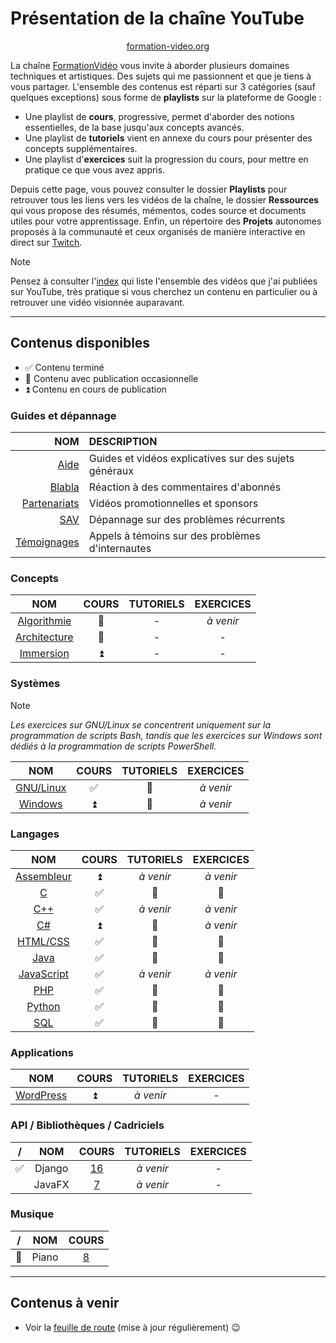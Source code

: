 # Présentation de la chaîne YouTube

<p align="center">
	<img src="https://formation-video.org/public/img/logo.png" alt=""><br>
	<a href="https://formation-video.org">formation-video.org</a>
</p>

La chaîne [FormationVidéo](https://www.youtube.com/formationvideo8) vous invite à aborder plusieurs domaines techniques et artistiques. Des sujets qui me passionnent et que je tiens à vous partager. L'ensemble des contenus est réparti sur 3 catégories (sauf quelques exceptions) sous forme de **playlists** sur la plateforme de Google :

+ Une playlist de **cours**, progressive, permet d'aborder des notions essentielles, de la base jusqu'aux concepts avancés.
+ Une playlist de **tutoriels** vient en annexe du cours pour présenter des concepts supplémentaires.
+ Une playlist d'**exercices** suit la progression du cours, pour mettre en pratique ce que vous avez appris.

Depuis cette page, vous pouvez consulter le dossier **Playlists** pour retrouver tous les liens vers les vidéos de la chaîne, le dossier **Ressources** qui vous propose des résumés, mémentos, codes source et documents utiles pour votre apprentissage. Enfin, un répertoire des **Projets** autonomes proposés à la communauté et ceux organisés de manière interactive en direct sur [Twitch](https://www.twitch.tv/jachampagne).

> [!NOTE]
> Pensez à consulter l'[index](https://github.com/jasonchampagne/FormationVideo/blob/master/Index.md) qui liste l'ensemble des vidéos que j'ai publiées sur YouTube, très pratique si vous cherchez un contenu en particulier ou à retrouver une vidéo visionnée auparavant.

---

## Contenus disponibles

+ ✅ Contenu terminé
+ 🔄 Contenu avec publication occasionnelle
+ ⏫ Contenu en cours de publication

### Guides et dépannage

|NOM|DESCRIPTION|
|--:|:--|
|[Aide](Playlists/aide.md)|Guides et vidéos explicatives sur des sujets généraux|
|[Blabla](Playlists/blabla.md)|Réaction à des commentaires d'abonnés|
|[Partenariats](Playlists/partenariats.md)|Vidéos promotionnelles et sponsors|
|[SAV](Playlists/sav.md)|Dépannage sur des problèmes récurrents|
|[Témoignages](Playlists/temoignages.md)|Appels à témoins sur des problèmes d'internautes|

### Concepts

|NOM|COURS|TUTORIELS|EXERCICES|
|:--:|:--:|:--:|:--:|
|[Algorithmie](Playlists/algorithmie.md)|🔄|-|_à venir_|
|[Architecture](Playlists/architecture.md)|🔄|-|-|
|[Immersion](Playlists/immersion.md)|⏫|-|-|

### Systèmes

> [!NOTE]
> _Les exercices sur GNU/Linux se concentrent uniquement sur la programmation de scripts Bash, tandis que les exercices sur Windows sont dédiés à la programmation de scripts PowerShell._

|NOM|COURS|TUTORIELS|EXERCICES|
|:--:|:--:|:--:|:--:|
|[GNU/Linux](Playlists/gnu-linux.md)|✅|🔄|_à venir_|
|[Windows](Playlists/windows.md)|⏫|🔄|_à venir_|

### Langages

|NOM|COURS|TUTORIELS|EXERCICES|
|:--:|:--:|:--:|:--:|
|[Assembleur](Playlists/assembleur.md)|⏫|_à venir_|_à venir_|
|[C](Playlists/c.md)|✅|🔄|🔄|
|[C++](Playlists/cpp.md)|✅|_à venir_|_à venir_|
|[C#](Playlists/csharp.md)|⏫|🔄|_à venir_|
|[HTML/CSS](Playlists/html-css.md)|✅|🔄|🔄|
|[Java](Playlists/java.md)|✅|🔄|🔄|
|[JavaScript](Playlists/javascript.md)|✅|_à venir_|_à venir_|
|[PHP](Playlists/php.md)|✅|🔄|🔄|
|[Python](Playlists/python.md)|✅|🔄|🔄|
|[SQL](Playlists/sql.md)|✅|🔄|🔄|

### Applications

|NOM|COURS|TUTORIELS|EXERCICES|
|:--:|:--:|:--:|:--:|
|[WordPress](Playlists/wordpress.md)|⏫|_à venir_|-|

### API / Bibliothèques / Cadriciels

|/|NOM|COURS|TUTORIELS|EXERCICES|
|:--:|:--:|:--:|:--:|:--:|
|✅|Django|[16](Playlists/django-cours.md)|_à venir_|-|
||JavaFX|[7](Playlists/javafx-cours.md)|_à venir_|-|

### Musique

|/|NOM|COURS|
|:--:|:--:|:--:|
|🔁|Piano|[8](Playlists/piano-cours.md)|

---

## Contenus à venir

+ Voir la [feuille de route](https://jasonchampagne.fr/annonces) (mise à jour régulièrement) 😉
